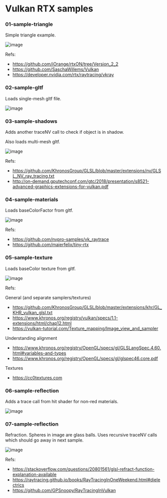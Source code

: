 # Vulkan RTX samples

### 01-sample-triangle

Simple triangle example.

![image](https://user-images.githubusercontent.com/4008312/71532764-d79a0200-28a9-11ea-80ac-7d80a7b21106.png)

Refs:
* https://github.com/iOrange/rtxON/tree/Version_2_2
* https://github.com/SaschaWillems/Vulkan
* https://developer.nvidia.com/rtx/raytracing/vkray


### 02-sample-gltf

Loads single-mesh gltf file.

![image](https://user-images.githubusercontent.com/4008312/71532798-fdbfa200-28a9-11ea-969d-45f0b62cb789.png)


### 03-sample-shadows

Adds another traceNV call to check if object is in shadow.

Also loads multi-mesh gltf.

![image](https://user-images.githubusercontent.com/4008312/71532851-4f682c80-28aa-11ea-8bb6-297177abed2b.png)

Refs:
* https://github.com/KhronosGroup/GLSL/blob/master/extensions/nv/GLSL_NV_ray_tracing.txt
* http://on-demand.gputechconf.com/gtc/2018/presentation/s8521-advanced-graphics-extensions-for-vulkan.pdf


### 04-sample-materials

Loads baseColorFactor from gltf.

![image](https://user-images.githubusercontent.com/4008312/71553072-9e52b680-29bd-11ea-80a4-24fb6354c16e.png)

Refs:
* https://github.com/nvpro-samples/vk_raytrace
* https://github.com/maierfelix/tiny-rtx


### 05-sample-texture

Loads baseColor texture from gltf.

![image](https://user-images.githubusercontent.com/4008312/71569766-48961100-2a86-11ea-95d0-27184f762d97.png)

Refs:

General (and separate samplers/textures)
- https://github.com/KhronosGroup/GLSL/blob/master/extensions/khr/GL_KHR_vulkan_glsl.txt
- https://www.khronos.org/registry/vulkan/specs/1.1-extensions/html/chap12.html
- https://vulkan-tutorial.com/Texture_mapping/Image_view_and_sampler

Understanding alignment
- https://www.khronos.org/registry/OpenGL/specs/gl/GLSLangSpec.4.60.html#variables-and-types
- https://www.khronos.org/registry/OpenGL/specs/gl/glspec46.core.pdf

Textures
- https://cc0textures.com

### 06-sample-reflection

Adds a trace call from hit shader for non-red materials.

![image](https://user-images.githubusercontent.com/4008312/71643191-28737700-2c6b-11ea-9ac0-506082b964ef.png)

### 07-sample-reflection

Refraction.  Spheres in image are glass balls.  Uses recursive traceNV calls which should go away in next sample.

![image](https://user-images.githubusercontent.com/4008312/72675907-0e45e100-3a40-11ea-9e80-4e1eff138dc8.png)

Refs:
- https://stackoverflow.com/questions/20801561/glsl-refract-function-explanation-available
- https://raytracing.github.io/books/RayTracingInOneWeekend.html#dielectrics
- https://github.com/GPSnoopy/RayTracingInVulkan
